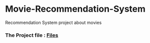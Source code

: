 # Movie-Recommendation-System
Recommendation System project about movies

### The Project file : [Files](https://drive.google.com/drive/folders/110h3eQdOL97vfZwH_pJau3i6Zwo7e7bL?usp=sharing)

